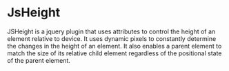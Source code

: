 # JsHeight
JSHeight is a jquery plugin that uses attributes to control the height of an element relative to device. It uses dynamic pixels to constantly determine the changes in the height of an element. It also enables a parent element to match the size of its relative child element regardless of the positional state of the parent element. 
